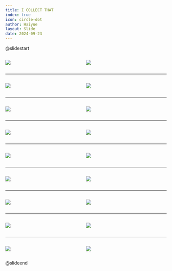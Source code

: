 ```yaml
---
title: I COLLECT THAT
index: true
icon: circle-dot
author: Haiyue
layout: Slide
date: 2024-09-23
---
```

 
@slidestart

<div style="display:flex">
<div style="flex:1">

![](https://raw.githubusercontent.com/yclord/reading/refs/heads/master/english/Level-N/I%20COLLECT%20THAT/001.webp)
</div>
<div style="flex:1">

![](https://raw.githubusercontent.com/yclord/reading/refs/heads/master/english/Level-N/I%20COLLECT%20THAT/002.webp)
</div>
</div>

---

<div style="display:flex">
<div style="flex:1">

![](https://raw.githubusercontent.com/yclord/reading/refs/heads/master/english/Level-N/I%20COLLECT%20THAT/003.webp)
</div>
<div style="flex:1">

![](https://raw.githubusercontent.com/yclord/reading/refs/heads/master/english/Level-N/I%20COLLECT%20THAT/004.webp)
</div>
</div>

---

<div style="display:flex">
<div style="flex:1">

![](https://raw.githubusercontent.com/yclord/reading/refs/heads/master/english/Level-N/I%20COLLECT%20THAT/005.webp)
</div>
<div style="flex:1">

![](https://raw.githubusercontent.com/yclord/reading/refs/heads/master/english/Level-N/I%20COLLECT%20THAT/006.webp)
</div>
</div>

---

<div style="display:flex">
<div style="flex:1">

![](https://raw.githubusercontent.com/yclord/reading/refs/heads/master/english/Level-N/I%20COLLECT%20THAT/007.webp)
</div>
<div style="flex:1">

![](https://raw.githubusercontent.com/yclord/reading/refs/heads/master/english/Level-N/I%20COLLECT%20THAT/008.webp)
</div>
</div>

---

<div style="display:flex">
<div style="flex:1">

![](https://raw.githubusercontent.com/yclord/reading/refs/heads/master/english/Level-N/I%20COLLECT%20THAT/009.webp)
</div>
<div style="flex:1">

![](https://raw.githubusercontent.com/yclord/reading/refs/heads/master/english/Level-N/I%20COLLECT%20THAT/010.webp)
</div>
</div>

---

<div style="display:flex">
<div style="flex:1">

![](https://raw.githubusercontent.com/yclord/reading/refs/heads/master/english/Level-N/I%20COLLECT%20THAT/011.webp)
</div>
<div style="flex:1">

![](https://raw.githubusercontent.com/yclord/reading/refs/heads/master/english/Level-N/I%20COLLECT%20THAT/012.webp)
</div>
</div>

---

<div style="display:flex">
<div style="flex:1">

![](https://raw.githubusercontent.com/yclord/reading/refs/heads/master/english/Level-N/I%20COLLECT%20THAT/013.webp)
</div>
<div style="flex:1">

![](https://raw.githubusercontent.com/yclord/reading/refs/heads/master/english/Level-N/I%20COLLECT%20THAT/014.webp)
</div>
</div>

---

<div style="display:flex">
<div style="flex:1">

![](https://raw.githubusercontent.com/yclord/reading/refs/heads/master/english/Level-N/I%20COLLECT%20THAT/015.webp)
</div>
<div style="flex:1">

![](https://raw.githubusercontent.com/yclord/reading/refs/heads/master/english/Level-N/I%20COLLECT%20THAT/016.webp)
</div>
</div>

---

<div style="display:flex">
<div style="flex:1">

![](https://raw.githubusercontent.com/yclord/reading/refs/heads/master/english/Level-N/I%20COLLECT%20THAT/017.webp)
</div>
<div style="flex:1">

![](https://raw.githubusercontent.com/yclord/reading/refs/heads/master/english/Level-N/I%20COLLECT%20THAT/018.webp)
</div>
</div>

@slideend